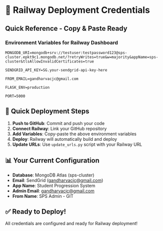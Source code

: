 # 🔑 Railway Deployment Credentials

## Quick Reference - Copy & Paste Ready

### Environment Variables for Railway Dashboard

```
MONGODB_URI=mongodb+srv://testuser:testpassword123@sps-cluster.epkt9c1.mongodb.net/?retryWrites=true&w=majority&appName=sps-cluster&tlsAllowInvalidCertificates=true
```

```
SENDGRID_API_KEY=SG.your-sendgrid-api-key-here
```

```
FROM_EMAIL=gandharvacjc@gmail.com
```

```
FLASK_ENV=production
```

```
PORT=5000
```

## 🚀 Quick Deployment Steps

1. **Push to GitHub**: Commit and push your code
2. **Connect Railway**: Link your GitHub repository
3. **Add Variables**: Copy-paste the above environment variables
4. **Deploy**: Railway will automatically build and deploy
5. **Update URLs**: Use `update_urls.py` script with your Railway URL

## 📊 Your Current Configuration

- **Database**: MongoDB Atlas (sps-cluster)
- **Email**: SendGrid (gandharvacjc@gmail.com)
- **App Name**: Student Progression System
- **Admin Email**: gandharvacjc@gmail.com
- **From Name**: SPS Admin - GIT

## ✅ Ready to Deploy!

All credentials are configured and ready for Railway deployment!
